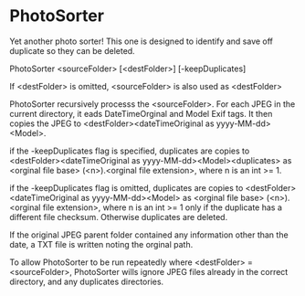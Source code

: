 # PhotoSorter
Yet another photo sorter!  This one is designed to identify and save off duplicate so they can be deleted.

PhotoSorter \<sourceFolder> [\<destFolder>] [-keepDuplicates]

If \<destFolder> is omitted, \<sourceFolder> is also used as \<destFolder>

PhotoSorter recursively processs the \<sourceFolder>.  For each JPEG in the current directory, it eads DateTimeOrginal and Model Exif tags. 
It then copies the JPEG to \<destFolder>\<dateTimeOriginal as yyyy-MM-dd>\<Model>.

if the -keepDuplicates flag is specified, duplicates are copies to \<destFolder>\<dateTimeOriginal as yyyy-MM-dd>\<Model>\<duplicates> as \<orginal file base> (\<n>).\<orginal file extension>,
where n is an int >= 1.

if the -keepDuplicates flag is omitted, duplicates are copies to \<destFolder>\<dateTimeOriginal as yyyy-MM-dd>\<Model> as \<orginal file base> (\<n>).\<orginal file extension>,
where n is an int >= 1 only if the duplicate has a different file checksum.  Otherwise duplicates are deleted.

If the original JPEG parent folder contained any information other than the date, a TXT file is written noting the orginal path.

To allow PhotoSorter to be run repeatedly where \<destFolder> = \<sourceFolder>, PhotoSorter wills ignore JPEG files already in the correct directory, and any duplicates directories.


